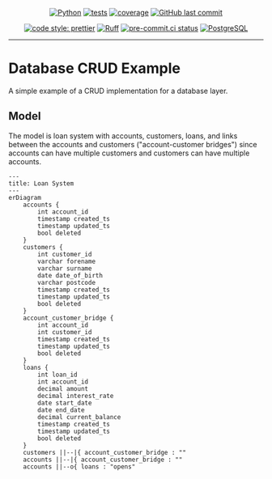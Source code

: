 <div align="center">

[![Python](https://img.shields.io/badge/Python-3.11+-blue.svg)](https://www.python.org/downloads/)
[![tests](https://github.com/billwallis/database-crud-example/actions/workflows/tests.yaml/badge.svg)](https://github.com/billwallis/database-crud-example/actions/workflows/tests.yaml)
[![coverage](coverage.svg)](https://github.com/dbrgn/coverage-badge)
[![GitHub last commit](https://img.shields.io/github/last-commit/billwallis/database-crud-example)](https://shields.io/badges/git-hub-last-commit)

[![code style: prettier](https://img.shields.io/badge/code_style-prettier-ff69b4.svg?style=flat-square)](https://github.com/prettier/prettier)
[![Ruff](https://img.shields.io/endpoint?url=https://raw.githubusercontent.com/astral-sh/ruff/main/assets/badge/v2.json)](https://github.com/astral-sh/ruff)
[![pre-commit.ci status](https://results.pre-commit.ci/badge/github/billwallis/database-crud-example/main.svg)](https://results.pre-commit.ci/latest/github/billwallis/database-crud-example/main)
[![PostgreSQL](https://img.shields.io/badge/PostgreSQL-17.2-teal.svg)](https://www.postgresql.org/download/)

</div>

---

# Database CRUD Example

A simple example of a CRUD implementation for a database layer.

## Model

The model is loan system with accounts, customers, loans, and links between the accounts and customers ("account-customer bridges") since accounts can have multiple customers and customers can have multiple accounts.

```mermaid
---
title: Loan System
---
erDiagram
    accounts {
        int account_id
        timestamp created_ts
        timestamp updated_ts
        bool deleted
    }
    customers {
        int customer_id
        varchar forename
        varchar surname
        date date_of_birth
        varchar postcode
        timestamp created_ts
        timestamp updated_ts
        bool deleted
    }
    account_customer_bridge {
        int account_id
        int customer_id
        timestamp created_ts
        timestamp updated_ts
        bool deleted
    }
    loans {
        int loan_id
        int account_id
        decimal amount
        decimal interest_rate
        date start_date
        date end_date
        decimal current_balance
        timestamp created_ts
        timestamp updated_ts
        bool deleted
    }
    customers ||--|{ account_customer_bridge : ""
    accounts ||--|{ account_customer_bridge : ""
    accounts ||--o{ loans : "opens"
```
